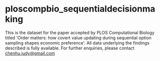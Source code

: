 # ploscompbio_sequentialdecisionmaking
This is the dataset for the paper accepted by PLOS Computational Biology titled 'Order matters: how covert value updating during sequential option sampling shapes economic preference'. All data underlying the findings described is fully available. For further enquiries, please contact chenhu.judy@gmail.com
